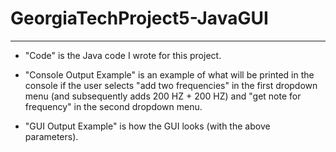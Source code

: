 # GeorgiaTechProject5-JavaGUI
---------------------------------------------------------------------------------------------------------------------------------------
- "Code" is the Java code I wrote for this project.

- "Console Output Example" is an example of what will be printed in the console if the user selects "add two frequencies" in the first dropdown menu (and subsequently adds 200 HZ + 200 HZ) and "get note for frequency" in the second dropdown menu.

- "GUI Output Example" is how the GUI looks (with the above parameters).
